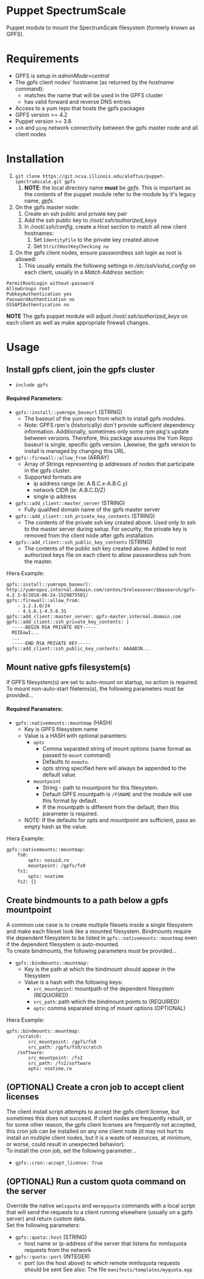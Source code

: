 # Puppet SpectrumScale
Puppet module to mount the SpectrumScale filesystem (formerly known as GPFS).

# Requirements
* GPFS is setup in *adminMode=central*
* The gpfs client nodes' hostname (as returned by the *hostname* command):
  * matches the name that will be used in the GPFS cluster
  * has valid forward and reverse DNS entries
* Access to a yum repo that hosts the gpfs packages
* GPFS version >= 4.2
* Puppet version >= 3.8 
* `ssh` and `ping` network connectivity between the gpfs master node and all
  client nodes

# Installation
1.  `git clone https://git.ncsa.illinois.edu/aloftus/puppet-spectrumscale.git gpfs`
    1. **NOTE**: the local directory name **must** be *gpfs*. 
    This is important as the contents of the puppet module refer to the module by it's legacy name, 
    *gpfs*.
1. On the gpfs master node:
    1. Create an ssh public and private key pair
    1. Add the ssh public key to */root/.ssh/authorized_keys*
    1. In */root/.ssh/config*, create a *Host* section to match all new client hostnames:
        1. Set `IdentityFile` to the private key created above
        1. Set `StrictHostKeyChecking no`
1. On the gpfs client nodes, ensure passwordless ssh login as root is allowed:
    1. This usually entails the following settings in */etc/ssh/sshd_config* on each client, usually in a *Match Address* section:
```
PermitRootLogin without-password
AllowGroups root
PubkeyAuthentication yes
PasswordAuthentication no
GSSAPIAuthentication no
```

**NOTE** The gpfs puppet module will adjust */root/.ssh/authorized_keys* on each client as well as make appropriate firewall changes.

# Usage
## Install gpfs client, join the gpfs cluster
* `include gpfs`
#### Required Parameters:
* `gpfs::install::yumrepo_baseurl` (STRING)
    * The baseurl of the yum repo from which to install gpfs modules.
    * Note: GPFS rpm's (historically) don't provide sufficient dependency information.
      Additionally, sometimes only some rpm pkg's update between versions.
      Therefore, this package assumes the Yum Repo baseurl is single, specific gpfs version.
      Likewise, the gpfs version to install is managed by changing this URL.
* `gpfs::firewall::allow_from` (ARRAY)
    * Array of Strings representing ip addresses of nodes that participate in the gpfs cluster.
    * Supported formats are
        * ip address range (ie: A.B.C.x-A.B.C.y)
        * network CIDR (ie: A.B.C.D/Z)
        * single ip address
* `gpfs::add_client::master_server` (STRING)
    * Fully qualified domain name of the gpfs master server
* `gpfs::add_client::ssh_private_key_contents` (STRING)
    * The contents of the private ssh key created above.
      Used only to ssh to the master server during setup.
      For security, the private key is removed from the client node after gpfs installation.
* `gpfs::add_client::ssh_public_key_contents` (STRING)
    * The contents of the public ssh key created above.  Added to root
      authorized keys file on each client to allow passwordless ssh from the
      master.

Hiera Example:
```
gpfs::install::yumrepo_baseurl: http://yumrepos.internal.domain.com/centos/$releasever/$basearch/gpfs-4.2.3-9/2018-06-24-1529875501/
gpfs::firewall::allow_from:
    - 1.2.3.0/24
    - 4.5.6.1-4.5.6.31
gpfs::add_client::master_server: gpfs-master.internal.domain.com
gpfs::add_client::ssh_private_key_contents: |
  -----BEGIN RSA PRIVATE KEY-----
  MIIEowI...
  ...
  -----END RSA PRIVATE KEY-----
gpfs::add_client::ssh_public_key_contents: AAAAB3N...
```

## Mount native gpfs filesystem(s)
If GPFS filesystem(s) are set to auto-mount on startup, no action is required. \
To mount non-auto-start filetems(s), the following parameters must be provided...
#### Required Paramaters:
* `gpfs::nativemounts::mountmap` (HASH)
    * Key is GPFS filesystem name
    * Value is a HASH with optional paramters:
        * `opts`
            * Comma separated string of mount options (same format as passed to `mount` command)
            * Defaults to `noauto`.
            * opts string specified here will always be appended to the default value.
        * `mountpoint`
            * String - path to mountpoint for this filesystem.
            * Default GPFS mountpath is `/FSNAME` and the module will use this format by default.
            * If the mountpath is different from the default, then this parameter is required.
    * NOTE: If the defaults for _opts_ and _mountpoint_ are sufficient, pass an empty hash as the value.

Hiera Example:
```
gpfs::nativemounts::mountmap:
    fs0:
        opts: nosuid,ro
        mountpoint: /gpfs/fs0
    fs1:
        opts: noatime
    fs2: {}
```

## Create bindmounts to a path below a gpfs mountpoint
A common use case is to create multiple filesets inside a single filesystem and make each fileset look like a mounted filesystem.
Bindmounts require the dependent filesystem to be listed in `gpfs::nativemounts::mountmap` even if the dependent filesystem is auto-mounted. \
To create bindmounts, the following parameters must be provided...
* `gpfs::bindmounts::mountmap:`
    * Key is the path at which the bindmount should appear in the filesystem
    * Value is a hash with the following keys:
        * `src_mountpoint`: mountpath of the dependent filesystem (REQUIORED)
        * `src_path`: path which the bindmount points to (REQUIRED)
        * `opts`: comma separated string of mount options (OPTIONAL)

Hiera Example:
```
gpfs::bindmounts::mountmap:
    /scratch:
        src_mountpoint: /gpfs/fs0
        src_path: /gpfs/fs0/scratch
    /software:
        src_mountpoint: /fs2
        src_path: /fs2/software
        opts: noatime,ro
```

## (OPTIONAL) Create a cron job to accept client licenses
The client install script attempts to accept the gpfs client license, but sometimes this does not succeed.
If client nodes are frequently rebuilt, or for some other reason, the gpfs client licenses are frequently not accepted,
this cron job can be installed on any one client node (it may not hurt to install on multiple client nodes,
but it is a waste of resources, at minimum, or worse, could result in unexpected behavior). \
To install the cron job, set the following parameter...
* `gpfs::cron::accept_license: True`


## (OPTIONAL) Run a custom quota command on the server
Override the native `mmlsquota` and `mmrepquota` commands with a local script that will send the requests
to a client running elsewhere (usually on a gpfs server) and return custom data. \
Set the following parameters:
* `gpfs::quota::host` (STRING)
    * host name or ip-address of the server that listens for mmlsquota
      requests from the network
* `gpfs::quota::port` (INTEGER)
    * port (on the host above) to which remote mmlsquota requests should be
      sent
See also: The file `manifests/templates/myquota.epp`


